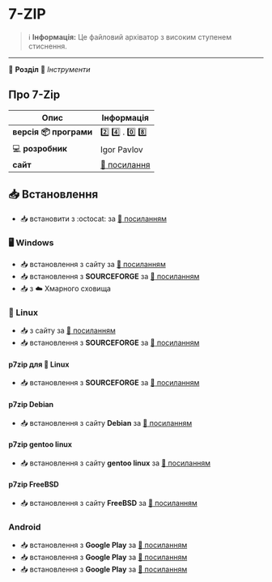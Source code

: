 # 7-ZIP


> :information_source: **Інформація:**  Це файловий архіватор з високим ступенем стиснення.

---

:open_file_folder: **Розділ** :toolbox: *Інструменти*

## Про 7-Zip

| Опис | Інформація |
| ---- | ---------- |
| **версія :package: програми** | :two: :four: . :zero: :eight: |
| :computer: **розробник** | Igor Pavlov |
| **сайт** | [:link: посилання](https://www.7-zip.org/) |

## :inbox_tray: Встановлення

- :inbox_tray: встановити з :octocat: за [:link: посиланням](https://github.com/ip7z/7zip/releases)

### :desktop_computer: Windows

- :inbox_tray: встановлення з сайту за [:link: посиланням](https://www.7-zip.org/download.html)
- :inbox_tray: встановлення з **SOURCEFORGE** за [:link: посиланням](https://sourceforge.net/projects/sevenzip/files/)
- :inbox_tray: з :cloud: Хмарного сховища

### :penguin: Linux

- :inbox_tray: з сайту за [:link: посиланням](https://www.7-zip.org/download.html)
- :inbox_tray: встановлення з **SOURCEFORGE** за [:link: посиланням](https://sourceforge.net/projects/sevenzip/files/)

#### p7zip для :penguin: Linux

- :inbox_tray: встановлення з **SOURCEFORGE** за [:link: посиланням](https://sourceforge.net/projects/p7zip/files/)

#### p7zip Debian

- :inbox_tray: встановлення з сайту **Debian** за [:link: посиланням](https://packages.debian.org/sid/p7zip-full)

#### p7zip gentoo linux

- :inbox_tray: встановлення з сайту **gentoo linux** за [:link: посиланням](https://packages.gentoo.org/packages/app-arch/p7zip)

#### p7zip FreeBSD

- :inbox_tray: встановлення з сайту **FreeBSD** за [:link: посиланням](https://freshports.org/archivers/p7zip/)

### Android

- :inbox_tray: встановлення з **Google Play** за [:link: посиланням](https://play.google.com/store/apps/details?id=org.joa.zipperplus7)
- :inbox_tray: встановлення з **Google Play** за [:link: посиланням](https://play.google.com/store/apps/details?id=com.sociosoft.unzip)
- :inbox_tray: встановлення з **Google Play** за [:link: посиланням](https://play.google.com/store/apps/details?id=org.joa.zipperplus7v2)
